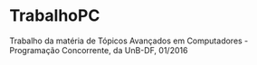 # TrabalhoPC
Trabalho da matéria de Tópicos Avançados em Computadores - Programação Concorrente, da UnB-DF, 01/2016

